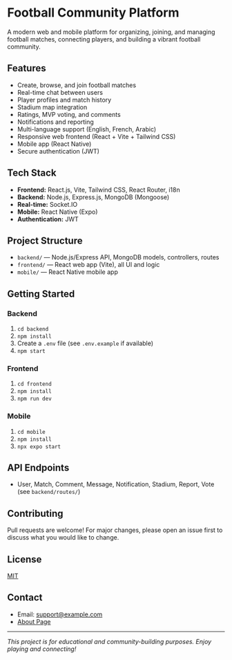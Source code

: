 # Football Community Platform

A modern web and mobile platform for organizing, joining, and managing football matches, connecting players, and building a vibrant football community.

## Features
- Create, browse, and join football matches
- Real-time chat between users
- Player profiles and match history
- Stadium map integration
- Ratings, MVP voting, and comments
- Notifications and reporting
- Multi-language support (English, French, Arabic)
- Responsive web frontend (React + Vite + Tailwind CSS)
- Mobile app (React Native)
- Secure authentication (JWT)

## Tech Stack
- **Frontend:** React.js, Vite, Tailwind CSS, React Router, i18n
- **Backend:** Node.js, Express.js, MongoDB (Mongoose)
- **Real-time:** Socket.IO
- **Mobile:** React Native (Expo)
- **Authentication:** JWT

## Project Structure
- `backend/` — Node.js/Express API, MongoDB models, controllers, routes
- `frontend/` — React web app (Vite), all UI and logic
- `mobile/` — React Native mobile app

## Getting Started

### Backend
1. `cd backend`
2. `npm install`
3. Create a `.env` file (see `.env.example` if available)
4. `npm start`

### Frontend
1. `cd frontend`
2. `npm install`
3. `npm run dev`

### Mobile
1. `cd mobile`
2. `npm install`
3. `npx expo start`

## API Endpoints
- User, Match, Comment, Message, Notification, Stadium, Report, Vote (see `backend/routes/`)

## Contributing
Pull requests are welcome! For major changes, please open an issue first to discuss what you would like to change.

## License
[MIT](LICENSE)

## Contact
- Email: support@example.com
- [About Page](frontend/src/Pages/About/about.jsx)

---

*This project is for educational and community-building purposes. Enjoy playing and connecting!*
